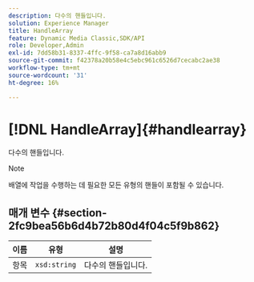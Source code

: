 ```yaml
---
description: 다수의 핸들입니다.
solution: Experience Manager
title: HandleArray
feature: Dynamic Media Classic,SDK/API
role: Developer,Admin
exl-id: 7dd58b31-8337-4ffc-9f58-ca7a8d16abb9
source-git-commit: f42378a20b58e4c5ebc961c6526d7cecabc2ae38
workflow-type: tm+mt
source-wordcount: '31'
ht-degree: 16%

---
```


# [!DNL HandleArray]{#handlearray}

다수의 핸들입니다.

>[!NOTE]
>
>배열에 작업을 수행하는 데 필요한 모든 유형의 핸들이 포함될 수 있습니다.

## 매개 변수 {#section-2fc9bea56b6d4b72b80d4f04c5f9b862}

| 이름 | 유형 | 설명 |
|---|---|---|
| 항목 | `xsd:string` | 다수의 핸들입니다. |
